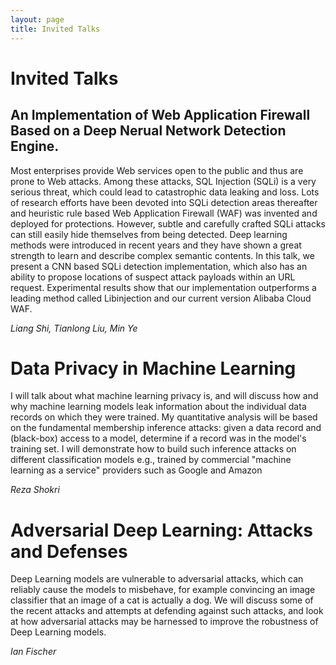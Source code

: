 ```yaml
---
layout: page
title: Invited Talks
---
```


# Invited Talks


## An Implementation of Web Application Firewall Based on a Deep Nerual Network Detection Engine.
Most enterprises provide Web services open to the public and thus are prone to Web attacks. Among these attacks, SQL Injection (SQLi) is a very serious threat, which could lead to catastrophic data leaking and loss. Lots of research efforts have been devoted into SQLi detection areas thereafter and heuristic rule based Web Application Firewall (WAF) was invented and deployed for protections. However, subtle and carefully crafted SQLi attacks can still easily hide themselves from being detected. Deep learning methods were introduced in recent years and they have shown a great strength to learn and describe complex semantic contents. In this talk, we present a CNN based SQLi detection implementation, which also has an ability to propose locations of suspect attack payloads within an URL request. Experimental results show that our implementation outperforms a leading method called Libinjection and our current version Alibaba Cloud WAF.

*Liang Shi, Tianlong Liu, Min Ye*


Data Privacy in Machine Learning
================================

I will talk about what machine learning privacy is, and will discuss
how and why machine learning models leak information about the
individual data records on which they were trained. My quantitative
analysis will be based on the fundamental membership inference
attacks: given a data record and (black-box) access to a model,
determine if a record was in the model's training set. I will
demonstrate how to build such inference attacks on different
classification models e.g., trained by commercial "machine learning
as a service" providers such as Google and Amazon

*Reza Shokri*


Adversarial Deep Learning: Attacks and Defenses
===============================================

Deep Learning models are vulnerable to adversarial attacks, which can reliably cause the models to misbehave, for example convincing an image classifier that an image of a cat is actually a dog.  We will discuss some of the recent attacks and attempts at defending against such attacks, and look at how adversarial attacks may be harnessed to improve the robustness of Deep Learning models.

*Ian Fischer*



